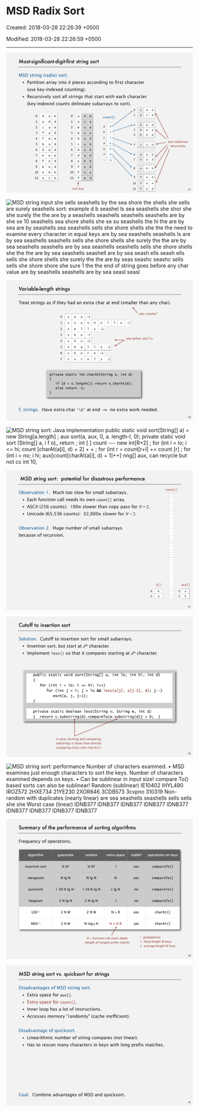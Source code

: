 # MSD Radix Sort

Created: 2018-03-28 22:26:39 +0500

Modified: 2018-03-28 22:26:59 +0500

---

![Most-significant-digit-first string sort MSD string (radix) sort. • Partition array into R pieces according to first character (use key-indexed counting). • Recursively sort all strings that start with each character (key-indexed counts delineate subarrays to sort). 0 1 3 4 d a c f b d a d a a a a b d b d d d 0 1 4 a a b c d d d a e a a a d d d b b d count [ ] ](media/MSD-Radix-Sort-image1.png)

![MSD string input she sells seashells by the sea shore the shells she sells are surely seashells sort: example d b seashel Is sea seashells she shor she she surely the the are by a seashells seashells seashells seashells are by she se 10 seashells sea shore shells she se su seashells the hi the are by sea are by seashells sea seashells sells she shore shells she the the need to examine every character in equal keys are by sea seashells seashells Is are by sea seashells seashells sells she shore shells she surely the the are by sea seashells seashells are by sea seashells seashells sells she shore shells she the the are by sea seashells seashell are by sea seash ells seash ells sells she shore shells she surely the the are by seas seashc seashc sells sells she shore shore she sure 1  the the end of string goes before any char value are by seashells seashells are by sea seasl seasl ](media/MSD-Radix-Sort-image2.png)

![Variable-length strings Treat strings as if they had an extra char at end (smaller tha why she before slm private static int charAt(String s, int d) if (d < s. length()) return s.charAt(d); ](media/MSD-Radix-Sort-image3.png)

![MSD string sort: Java implementation public static void sort(String[] a) = new String[a.length] ; aux sort(a, aux, 0, a. length-I, 0); private static void sort (String[] a, i f o)_ return ; int [ ] count --- new int[R+2] ; for (int i = lo; i <= hi; count [charAt(a[i], d) + 2] + + ; for (int r = count[r+l] += count [r] ; for (int i = no; i hi; aux[count[charAt(a[i], d) + 1]++] nng[] aux, can recycle but not cc int 10, ](media/MSD-Radix-Sort-image4.png)

![MSD string sort: potential for disastrous performance Much too slow for small subarrays. Observation l. • Each function call needs its own count[] array. • ASCII (256 counts): 100x slower than copy pass for N = • Unicode (65,536 counts): 32,000x slower for N = 2. Observation 2. Huge number of small subarrays because of recursion. ](media/MSD-Radix-Sort-image5.png)

![Cutoff to insertion sort Solution. Cutoff to insertion sort for small subarrays. • Insertion sort, but start at dth character. • Implement less() so that it compares starting at dth char public static void for (int i for (int j exch(a, j, sort(String[]a, int 10, int hiV i hi ; a[j-l], c private static boolean less(String v, String w, int { return v. substri ng (d) . compareTo(w. substri ng ](media/MSD-Radix-Sort-image6.png)

![MSD string sort: performance Number of characters examined. • MSD examines just enough characters to sort the keys. Number of characters examined depends on keys. • Can be sublinear in input size! compare To() based sorts can also be sublinear! Random (sublinear) IE10402 IHYL490 IROZ572 2HXE734 21YE230 2XOR846 3CDB573 3cvpno 310319 Non-random with duplicates (nearly linear) are sea seashells seashells sells sells she she Worst case (linear) IDNB377 IDNB377 IDNB377 IDNB377 IDNB377 IDNB377 IDNB377 IDNB377 IDNB377 ](media/MSD-Radix-Sort-image7.png)

![Summary of the performance of sorting algorithms Frequency of operations. algorithm insertion sort mergesort quicksort heapsort LSD guarantee Nig N 1.39 Nig N 2 Nig N 2 NW random 1.39 Nig N 2 Nig N 2 NW extra space stable? yes yes no no yes ](media/MSD-Radix-Sort-image8.png)

![MSD string sort vs. quicksort for strings Disadvantages of MSD string sort. • Extra space for aux[]. • Extra space for count[]. • Inner loop has a lot of instructions. • Accesses memory "randomly" (cache inefficient). Disadvantage of quicksort. • Linearithmic number of string compares (not linear). • Has to rescan many characters in keys with long prefix ](media/MSD-Radix-Sort-image9.png)











